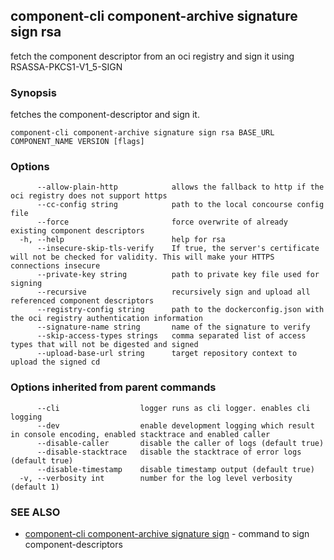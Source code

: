 ## component-cli component-archive signature sign rsa

fetch the component descriptor from an oci registry and sign it using RSASSA-PKCS1-V1_5-SIGN

### Synopsis


fetches the component-descriptor and sign it.


```
component-cli component-archive signature sign rsa BASE_URL COMPONENT_NAME VERSION [flags]
```

### Options

```
      --allow-plain-http            allows the fallback to http if the oci registry does not support https
      --cc-config string            path to the local concourse config file
      --force                       force overwrite of already existing component descriptors
  -h, --help                        help for rsa
      --insecure-skip-tls-verify    If true, the server's certificate will not be checked for validity. This will make your HTTPS connections insecure
      --private-key string          path to private key file used for signing
      --recursive                   recursively sign and upload all referenced component descriptors
      --registry-config string      path to the dockerconfig.json with the oci registry authentication information
      --signature-name string       name of the signature to verify
      --skip-access-types strings   comma separated list of access types that will not be digested and signed
      --upload-base-url string      target repository context to upload the signed cd
```

### Options inherited from parent commands

```
      --cli                  logger runs as cli logger. enables cli logging
      --dev                  enable development logging which result in console encoding, enabled stacktrace and enabled caller
      --disable-caller       disable the caller of logs (default true)
      --disable-stacktrace   disable the stacktrace of error logs (default true)
      --disable-timestamp    disable timestamp output (default true)
  -v, --verbosity int        number for the log level verbosity (default 1)
```

### SEE ALSO

* [component-cli component-archive signature sign](component-cli_component-archive_signature_sign.md)	 - command to sign component-descriptors

